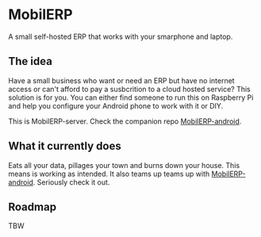 # MobilERP

A small self-hosted ERP that works with your smarphone and laptop.

## The idea

Have a small business who want or need an ERP but have no internet access or can't afford to pay a susbcrition to a cloud hosted service? This solution is for you.
You can either find someone to run this on Raspberry Pi and help you configure your Android phone to work with it or DIY.

This is MobilERP-server. Check the companion repo [MobilERP-android](https://github.com/eligiobz/mobilerp-android).

## What it currently does

Eats all your data, pillages your town and burns down your house. This means is working as intended. It also teams up teams up with [MobilERP-android](https://github.com/eligiobz/mobilerp-android). Seriously check it out.

## Roadmap

TBW